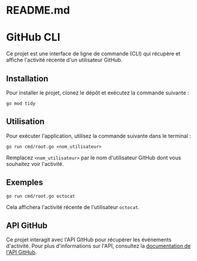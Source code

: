 # README.md

# GitHub CLI

Ce projet est une interface de ligne de commande (CLI) qui récupère et affiche l'activité récente d'un utilisateur GitHub.

## Installation

Pour installer le projet, clonez le dépôt et exécutez la commande suivante :

```
go mod tidy
```

## Utilisation

Pour exécuter l'application, utilisez la commande suivante dans le terminal :

```
go run cmd/root.go <nom_utilisateur>
```

Remplacez `<nom_utilisateur>` par le nom d'utilisateur GitHub dont vous souhaitez voir l'activité.

## Exemples

```
go run cmd/root.go octocat
```

Cela affichera l'activité récente de l'utilisateur `octocat`.

## API GitHub

Ce projet interagit avec l'API GitHub pour récupérer les événements d'activité. Pour plus d'informations sur l'API, consultez la [documentation de l'API GitHub](https://docs.github.com/en/rest).